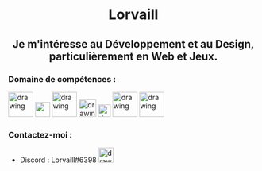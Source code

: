 <h1 align="center">Lorvaill</h1>


<h2 align="center">
  Je m'intéresse au Développement et au Design, particulièrement en Web et Jeux.  
</h2>


<h3>Domaine de compétences :</h3>

<p align="left">
<img src="https://user-images.githubusercontent.com/96297088/205582573-b07fa111-6add-4991-bbe2-8a108756b487.png" alt="drawing" width="50"/>
<img src="https://upload.wikimedia.org/wikipedia/commons/thumb/4/40/Adobe_Premiere_Pro_CC_icon.svg/2101px-Adobe_Premiere_Pro_CC_icon.svg.png" width="30"/>
<img src="https://logos-marques.com/wp-content/uploads/2021/03/Java-Logo.png" alt="drawing" width="50"/>
<img src="https://upload.wikimedia.org/wikipedia/commons/thumb/6/61/HTML5_logo_and_wordmark.svg/768px-HTML5_logo_and_wordmark.svg.png" alt="drawing" width="35"/>
<img src="https://upload.wikimedia.org/wikipedia/commons/thumb/d/d5/CSS3_logo_and_wordmark.svg/1200px-CSS3_logo_and_wordmark.svg.png" alt="drawing" width="25"/>
<img src="https://upload.wikimedia.org/wikipedia/fr/thumb/6/62/MySQL.svg/1200px-MySQL.svg.png" alt="drawing" width="50"/>
<img src="https://upload.wikimedia.org/wikipedia/commons/thumb/1/19/Unity_Technologies_logo.svg/2560px-Unity_Technologies_logo.svg.png" alt="drawing" width="50"/>
</p>

<h3>Contactez-moi :</h3>

- Discord : Lorvaill#6398 <img src="https://upload.wikimedia.org/wikipedia/fr/thumb/4/4f/Discord_Logo_sans_texte.svg/1818px-Discord_Logo_sans_texte.svg.png" alt="drawing" width="30"/>
